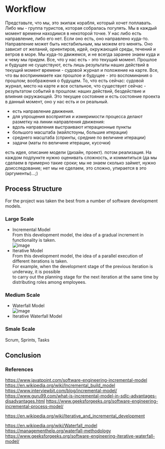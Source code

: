 # Workflow

Представьте, что мы, это экипаж корабля, который хочет поплавать. Либо мы - группа туристов, которая собралась погулять. Мы в каждый момент времени находимся в некоторой точке. У нас либо есть направление, либо его нет. Если оно есть, оно направлено куда-то. Направление может быть нестабильным, мы можем его менять. Оно зависит от желаний, ориентиров, идей, окружающей среды, течений и ветров в море. Мы куда-то движемся, и не всегда заранее знаем куда и к чему мы придем. Все, что у нас есть - это текущий момент. Прошлое и будущее не существуют, есть лишь результаты наших действий в текущий момент времени - судовой журнал и положение на карте. Все, что вы воспринимаете как прошлое и будущее - это воспоминания о прошлом; воображения о будущем. То, что есть сейчас: судовой журнал, место на карте и все остальное, что существует сейчас - результатом событий в прошлом: наших действий, бездействие и влияния окружающей. Это текущее состояние и есть состояние проекта в данный момент, оно у нас есть и он реальный.
- есть направление движения.
- для упрощения восприятия и измеримости процесса делают разметку на линии направления движения:
- вдоль направления выстраивают итерационные пункты
- большого масштаба (майлстоуны, большие итерации)
- среднего масштаба (спринты, средние по величине итерации)
- задачи (маты по величине итерации, кусочки)

есть идея, описание модели (дизайн, проект).
потом реализация. На каждом подпункте нужно оценивать сложность, и коммититься (да мы сделаем в примерно такие сроки; мы не знаем сколько займет, нужно доисследование; нет мы не сделаем, это сложно, упирается в это (аргументы)...;)

## Process Structure
For the project was taken the best from a number of software development models.

### Large Scale
- Incremental Model<br>
From this development model, the idea of a gradual increment in functionality is taken.<br>
![image](https://user-images.githubusercontent.com/45210795/196042134-8272cc6d-a3b1-4098-b01d-e39ed15d71be.png)
- Iterative Model<br>
From this development model, the idea of a parallel execution of different iterations is taken.<br>
For example, when the development stage of the previous iteration is underway, it is possible<br>
to carry out the planning stage for the next iteration at the same time by distributing roles among employees.<br>

### Medium Scale
- Waterfall Model<br>
![image](https://user-images.githubusercontent.com/45210795/196038448-f67138f8-d206-4d6f-9e0e-4da8fe450762.png)<br>
- Iterative Waterfall Model<br>


### Smale Scale
Scrum, Sprints, Tasks


## Conclusion

### References

https://www.javatpoint.com/software-engineering-incremental-model
https://en.wikipedia.org/wiki/Incremental_build_model
https://www.interviewbit.com/blog/incremental-model/
https://www.guru99.com/what-is-incremental-model-in-sdlc-advantages-disadvantages.html
https://www.geeksforgeeks.org/software-engineering-incremental-process-model/

https://en.wikipedia.org/wiki/Iterative_and_incremental_development

https://en.wikipedia.org/wiki/Waterfall_model
https://managementhelp.org/waterfall-methodology
https://www.geeksforgeeks.org/software-engineering-iterative-waterfall-model/

